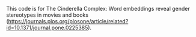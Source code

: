 This code is for The Cinderella Complex: Word embeddings reveal gender stereotypes in movies and books (https://journals.plos.org/plosone/article/related?id=10.1371/journal.pone.0225385).


